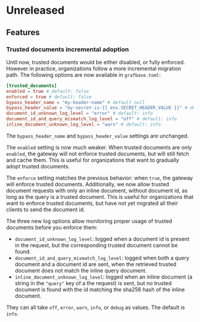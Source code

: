 # Unreleased

## Features

### Trusted documents incremental adoption

Until now, trusted documents would be either disabled, or fully enforced. However in practice, organizations follow a more incremental migration path. The following options are now available in `grafbase.toml`:

```toml
[trusted_documents]
enabled = true # default: false
enforced = true # default: false
bypass_header_name = "my-header-name" # default null
bypass_header_value = "my-secret-is-{{ env.SECRET_HEADER_VALUE }}" # default null
document_id_unknown_log_level = "error" # default: info
document_id_and_query_mismatch_log_level = "off" # default: info
inline_document_unknown_log_level = "warn" # default: info
```

The `bypass_header_name` and `bypass_header_value` settings are unchanged.

The `enabled` setting is now much weaker. When trusted documents are only `enabled`, the gateway will not enforce trusted documents, but will still fetch and cache them. This is useful for organizations that want to gradually adopt trusted documents.

The `enforce` setting matches the previous behavior: when `true`, the gateway will enforce trusted documents. Additionally, we now allow trusted document requests with only an inline document, without document id, as long as the query is a trusted document. This is useful for organizations that want to enforce trusted documents, but have not yet migrated all their clients to send the document id.

The three new log options allow monitoring proper usage of trusted documents before you enforce them:

- `document_id_unknown_log_level`: logged when a document id is present in the request, but the corresponding trusted document cannot be found.
- `document_id_and_query_mismatch_log_level`: logged when both a query document and a document id are sent, when the retrieved trusted document does not match the inline query document.
- `inline_document_unknown_log_level`: logged when an inline document (a string in the `"query"` key of a the request) is sent, but no trusted document is found with the id matching the sha256 hash of the inline document.

They can all take `off`, `error`, `warn`, `info`, or `debug` as values. The default is `info`.
